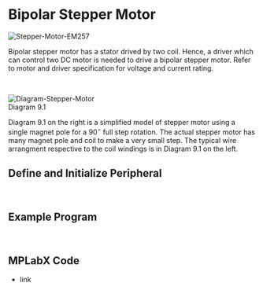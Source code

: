 # Bipolar Stepper Motor

![Stepper-Motor-EM257](https://github.com/user-attachments/assets/9e7d37e2-90f5-4b76-ab52-3e1ae5d8dac5)
<br/>

Bipolar stepper motor has a stator drived by two coil. Hence, a driver which can control two DC motor is needed to drive a bipolar stepper motor. Refer to motor and driver specification for voltage and current rating.
<br/>

<br/>

![Diagram-Stepper-Motor](https://github.com/user-attachments/assets/ae45dc4f-b7b1-485d-a0ce-15162de08f46)
<br/>
Diagram 9.1

Diagram 9.1 on the right is a simplified model of stepper motor using a single magnet pole for a $90^\circ$ full step rotation. The actual stepper motor has many magnet pole and coil to make a very small step. The typical wire arrangment respective to the coil windings is in Diagram 9.1 on the left.

## Define and Initialize Peripheral

<br/>

## Example Program

<br/>

## MPLabX Code

* link
<br/>

<br/>
